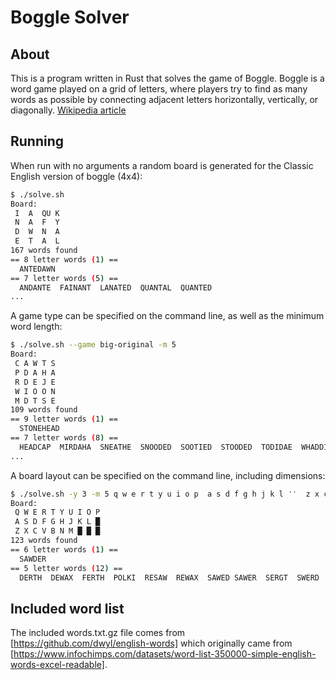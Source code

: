 # Boggle Solver #

## About ##

This is a program written in Rust that solves the game of Boggle. Boggle is a word game played on a grid of letters, where players try to find as many words as possible by connecting adjacent letters horizontally, vertically, or diagonally. [Wikipedia article](https://en.wikipedia.org/wiki/Boggle)

## Running ##

When run with no arguments a random board is generated for the Classic English version of boggle (4x4):

```bash
$ ./solve.sh 
Board:
 I  A  QU K 
 N  A  F  Y 
 D  W  N  A 
 E  T  A  L 
167 words found
== 8 letter words (1) ==
  ANTEDAWN
== 7 letter words (5) ==
  ANDANTE  FAINANT  LANATED  QUANTAL  QUANTED
...
```

A game type can be specified on the command line, as well as the minimum word length:

```bash
$ ./solve.sh --game big-original -m 5
Board:
 C A W T S
 P D A H A
 R D E J E
 W I O O N
 M D T S E
109 words found
== 9 letter words (1) ==
  STONEHEAD
== 7 letter words (8) ==
  HEADCAP  MIRDAHA  SNEATHE  SNOODED  SOOTIED  STOODED  TODIDAE  WHADDIE
...
```

A board layout can be specified on the command line, including dimensions:

```bash
$ ./solve.sh -y 3 -m 5 q w e r t y u i o p  a s d f g h j k l ''  z x c v b n m '' '' ''
Board:
 Q W E R T Y U I O P
 A S D F G H J K L █
 Z X C V B N M █ █ █
123 words found
== 6 letter words (1) ==
  SAWDER
== 5 letter words (12) ==
  DERTH  DEWAX  FERTH  POLKI  RESAW  REWAX  SAWED SAWER  SERGT  SWERD  TREWS  WEFTY
```

## Included word list ##

The included words.txt.gz file comes from [https://github.com/dwyl/english-words] which originally came from [https://www.infochimps.com/datasets/word-list-350000-simple-english-words-excel-readable].
